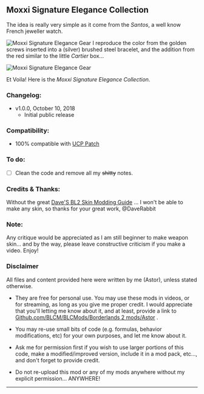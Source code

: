

## Moxxi Signature Elegance Collection

The idea is really very simple as it come from the *Santos*, a well know French jeweller watch.

![Moxxi Signature Elegance Gear ](https://imgur.com/h2lelSo.png "Don't worry guys... even if my screen capture show French text, my mods are in English")
I reproduce the color from the golden screws inserted into a (silver) brushed steel bracelet, and the addition from the red similar to the little *Cartier* box...

![Moxxi Signature Elegance Gear ](https://imgur.com/zCJd7K0.png "Don't worry guys... even if my screen capture show French text, my mods are in English")

Et Voila! Here is the *Moxxi Signature Elegance Collection*.

### Changelog:
- v1.0.0, October 10, 2018
  - Initial public release
 
### Compatibility:

- 100% compatible with [UCP Patch](https://github.com/BLCM/BLCMods/tree/master/Borderlands%202%20mods/Community%20Patch%20Team)

### To do:

- [ ] Clean the code and remove all my ~~shitty~~ notes. 

### Credits & Thanks:

Without the great [Dave'S BL2 Skin Modding Guide](https://cdn.rawgit.com/BLCM/BLCMods/bb1933f7/Borderlands%202%20mods/Dave/DAVE%27S%20BL2%20SKIN%20MODDING%20GUIDE.pdf) ... I won't be able to make any skin, so thanks for your great work, @DaveRabbit
  
### Note: 

Any critique would be appreciated as I am still beginner to make weapon skin... and by the way, please leave constructive criticism if you make a video. 
Enjoy!

### Disclaimer

All files and content provided here were written by me (Astor), unless stated otherwise.

- They are free for personal use. You may use these mods in videos, or for streaming, as long as you give me proper credit. I would appreciate that you'll letting me know about it, and at least, provide a link to [Github.com/BLCM/BLCMods/Borderlands 2 mods/Astor](https://github.com/BLCM/BLCMods/tree/master/Borderlands%202%20mods/Astor) .

- You may re-use small bits of code (e.g. formulas, behavior modifications, etc) for your own purposes, and let me know about it. 

- Ask me for permission first if you wish to use larger portions of this code, make a modified/improved version, include it in a mod pack, etc..., and don't forget to provide credit.

- Do not re-upload this mod or any of my mods anywhere without my explicit permission... ANYWHERE!

* * * * *



